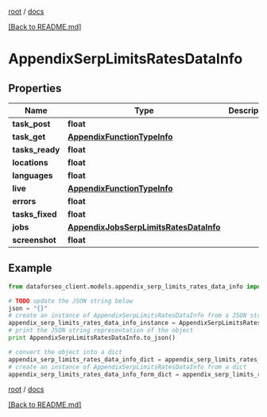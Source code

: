 [root](./../ "root") / [docs](./ "docs")

[[Back to README.md]](./../README.md "[Back to README.md]")

# AppendixSerpLimitsRatesDataInfo

## Properties

Name | Type | Description | Notes
------------ | ------------- | ------------- | -------------
**task_post** | **float** |  | [optional]
**task_get** | [**AppendixFunctionTypeInfo**](AppendixFunctionTypeInfo.md) |  | [optional]
**tasks_ready** | **float** |  | [optional]
**locations** | **float** |  | [optional]
**languages** | **float** |  | [optional]
**live** | [**AppendixFunctionTypeInfo**](AppendixFunctionTypeInfo.md) |  | [optional]
**errors** | **float** |  | [optional]
**tasks_fixed** | **float** |  | [optional]
**jobs** | [**AppendixJobsSerpLimitsRatesDataInfo**](AppendixJobsSerpLimitsRatesDataInfo.md) |  | [optional]
**screenshot** | **float** |  | [optional]

## Example

```python
from dataforseo_client.models.appendix_serp_limits_rates_data_info import AppendixSerpLimitsRatesDataInfo

# TODO update the JSON string below
json = "{}"
# create an instance of AppendixSerpLimitsRatesDataInfo from a JSON string
appendix_serp_limits_rates_data_info_instance = AppendixSerpLimitsRatesDataInfo.from_json(json)
# print the JSON string representation of the object
print AppendixSerpLimitsRatesDataInfo.to_json()

# convert the object into a dict
appendix_serp_limits_rates_data_info_dict = appendix_serp_limits_rates_data_info_instance.to_dict()
# create an instance of AppendixSerpLimitsRatesDataInfo from a dict
appendix_serp_limits_rates_data_info_form_dict = appendix_serp_limits_rates_data_info.from_dict(appendix_serp_limits_rates_data_info_dict)
```

  

[root](./../ "root") / [docs](./ "docs")

[[Back to README.md]](./../README.md "[Back to README.md]")